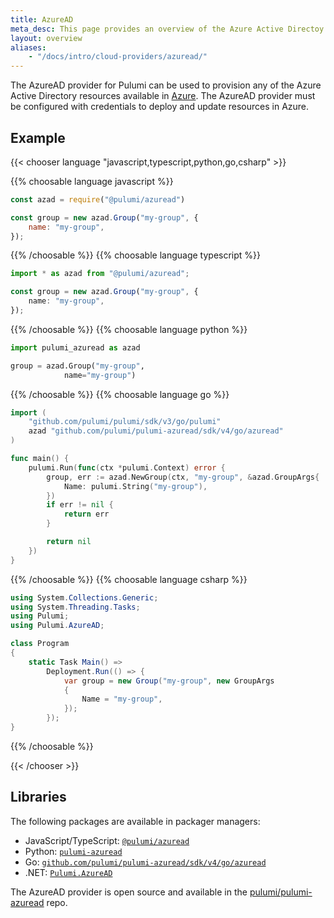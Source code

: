 ```yaml
---
title: AzureAD
meta_desc: This page provides an overview of the Azure Active Directoy Provider for Pulumi.
layout: overview
aliases:
    - "/docs/intro/cloud-providers/azuread/"
---
```


The AzureAD provider for Pulumi can be used to provision any of the Azure Active Directory resources available in [Azure](https://azure.microsoft.com/en-us/).
The AzureAD provider must be configured with credentials to deploy and update resources in Azure.

## Example

{{< chooser language "javascript,typescript,python,go,csharp" >}}

{{% choosable language javascript %}}

```javascript
const azad = require("@pulumi/azuread")

const group = new azad.Group("my-group", {
    name: "my-group",
});
```

{{% /choosable %}}
{{% choosable language typescript %}}

```typescript
import * as azad from "@pulumi/azuread";

const group = new azad.Group("my-group", {
    name: "my-group",
});
```

{{% /choosable %}}
{{% choosable language python %}}

```python
import pulumi_azuread as azad

group = azad.Group("my-group",
            name="my-group")
```

{{% /choosable %}}
{{% choosable language go %}}

```go
import (
	"github.com/pulumi/pulumi/sdk/v3/go/pulumi"
	azad "github.com/pulumi/pulumi-azuread/sdk/v4/go/azuread"
)

func main() {
	pulumi.Run(func(ctx *pulumi.Context) error {
		group, err := azad.NewGroup(ctx, "my-group", &azad.GroupArgs{
			Name: pulumi.String("my-group"),
		})
		if err != nil {
			return err
		}

		return nil
	})
}

```

{{% /choosable %}}
{{% choosable language csharp %}}

```csharp
using System.Collections.Generic;
using System.Threading.Tasks;
using Pulumi;
using Pulumi.AzureAD;

class Program
{
    static Task Main() =>
        Deployment.Run(() => {
            var group = new Group("my-group", new GroupArgs
            {
                Name = "my-group",
            });
        });
}
```

{{% /choosable %}}

{{< /chooser >}}

## Libraries

The following packages are available in packager managers:

* JavaScript/TypeScript: [`@pulumi/azuread`](https://www.npmjs.com/package/@pulumi/azuread)
* Python: [`pulumi-azuread`](https://pypi.org/project/pulumi-azuread/)
* Go: [`github.com/pulumi/pulumi-azuread/sdk/v4/go/azuread`](https://github.com/pulumi/pulumi-azuread)
* .NET: [`Pulumi.AzureAD`](https://www.nuget.org/packages/Pulumi.AzureAD)

The AzureAD provider is open source and available in the [pulumi/pulumi-azuread](https://github.com/pulumi/pulumi-azuread) repo.
